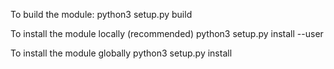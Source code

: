 To build the module:
python3 setup.py build

To install the module locally (recommended)
python3 setup.py install --user

To install the module globally
python3 setup.py install

